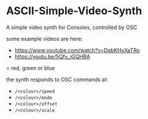 # ASCII-Simple-Video-Synth
A simple video synth for Consoles, controlled by OSC

some example videos are here:
* https://www.youtube.com/watch?v=DpbKHvXaTRo
* https://youtu.be/5Qfv_jGQHBA

<colours> = red, green or blue

the synth responds to OSC commands at:
* `/<colour>/speed`
* `/<colour>/mode`
* `/<colour>/offset`
* `/<colour>/scale`
